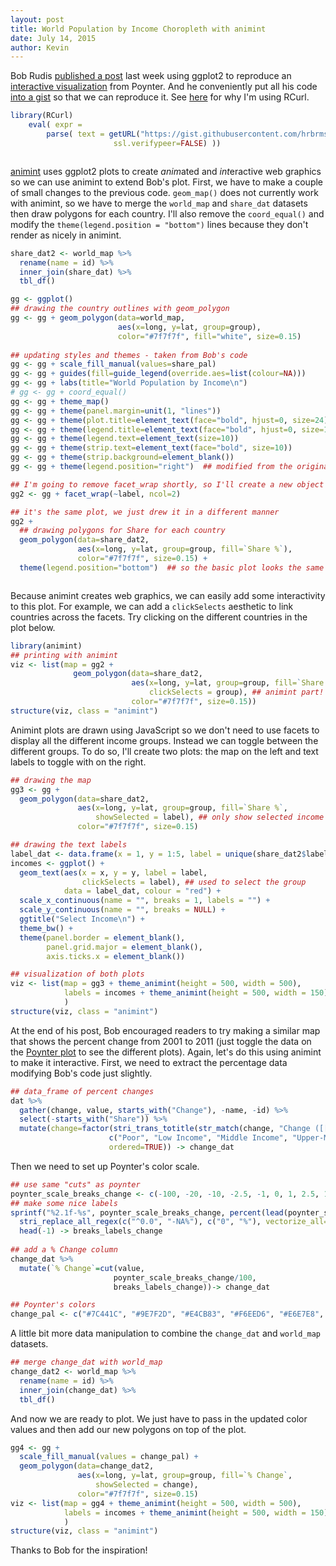 ```yaml
---
layout: post
title: World Population by Income Choropleth with animint
date: July 14, 2015
author: Kevin  
---
```



Bob Rudis [published a post](http://rud.is/b/2015/07/09/faceted-world-population-by-income-choropleths-in-ggplot/) last week using ggplot2 to reproduce an [interactive visualization](http://www.pewglobal.org/interactives/global-population-by-income/) from Poynter.  And he conveniently put all his code [into a gist](https://gist.github.com/hrbrmstr/5a9a0d93cbb54f8ce777) so that we can reproduce it.  See [here](http://stackoverflow.com/questions/7715723/sourcing-r-script-over-https) for why I'm using RCurl.


```r
library(RCurl)
    eval( expr = 
        parse( text = getURL("https://gist.githubusercontent.com/hrbrmstr/5a9a0d93cbb54f8ce777/raw/40b1573032df9c14cc65e18d1b783acd0fe6f3a1/poynter-income-choropleth-facets.R",
                       ssl.verifypeer=FALSE) ))
```

<img src="{{ site.baseurl }}/images/posts/2015-07-14-World-Population-by-Income-Choropleth-with-animint_files/rudis_source-1.png" title="" alt="" style="display: block; margin: auto;" />

[animint](https://github.com/tdhock/animint) uses ggplot2 plots to create *anim*ated and *int*eractive web graphics so we can use animint to extend Bob's plot.  First, we have to make a couple of small changes to the previous code.  `geom_map()` does not currently work with animint, so we have to merge the `world_map` and `share_dat` datasets then draw polygons for each country.  I'll also remove the `coord_equal()` and modify the `theme(legend.position = "bottom")` lines because they don't render as nicely in animint.


```r
share_dat2 <- world_map %>% 
  rename(name = id) %>% 
  inner_join(share_dat) %>% 
  tbl_df()

gg <- ggplot()
## drawing the country outlines with geom_polygon
gg <- gg + geom_polygon(data=world_map, 
                        aes(x=long, y=lat, group=group),
                        color="#7f7f7f", fill="white", size=0.15)
 
## updating styles and themes - taken from Bob's code
gg <- gg + scale_fill_manual(values=share_pal)
gg <- gg + guides(fill=guide_legend(override.aes=list(colour=NA)))
gg <- gg + labs(title="World Population by Income\n")
# gg <- gg + coord_equal()
gg <- gg + theme_map()
gg <- gg + theme(panel.margin=unit(1, "lines"))
gg <- gg + theme(plot.title=element_text(face="bold", hjust=0, size=24))
gg <- gg + theme(legend.title=element_text(face="bold", hjust=0, size=12))
gg <- gg + theme(legend.text=element_text(size=10))
gg <- gg + theme(strip.text=element_text(face="bold", size=10))
gg <- gg + theme(strip.background=element_blank())
gg <- gg + theme(legend.position="right")  ## modified from the original

## I'm going to remove facet_wrap shortly, so I'll create a new object
gg2 <- gg + facet_wrap(~label, ncol=2)

## it's the same plot, we just drew it in a different manner
gg2 + 
  ## drawing polygons for Share for each country
  geom_polygon(data=share_dat2, 
               aes(x=long, y=lat, group=group, fill=`Share %`), 
               color="#7f7f7f", size=0.15) + 
  theme(legend.position="bottom")  ## so the basic plot looks the same
```

<img src="{{ site.baseurl }}/images/posts/2015-07-14-World-Population-by-Income-Choropleth-with-animint_files/polygon_map-1.png" title="" alt="" style="display: block; margin: auto;" />

Because animint creates web graphics, we can easily add some interactivity to this plot.  For example, we can add a `clickSelects` aesthetic to link countries across the facets.  Try clicking on the different countries in the plot below.


```r
library(animint)
## printing with animint
viz <- list(map = gg2 + 
              geom_polygon(data=share_dat2, 
                           aes(x=long, y=lat, group=group, fill=`Share %`, 
                               clickSelects = group), ## animint part!
                           color="#7f7f7f", size=0.15))
structure(viz, class = "animint")
```

<script type="text/javascript" src="{{ site.baseurl }}/images/posts/2015-07-14-World-Population-by-Income-Choropleth-with-animint_files/animintmap/vendor/d3.v3.js"></script>
<script type="text/javascript" src="{{ site.baseurl }}/images/posts/2015-07-14-World-Population-by-Income-Choropleth-with-animint_files/animintmap/animint.js"></script><p></p>
<div id="animintmap"></div>
<script>var plot = new animint("#animintmap", "{{ site.baseurl }}/images/posts/2015-07-14-World-Population-by-Income-Choropleth-with-animint_files/animintmap/plot.json");</script>

Animint plots are drawn using JavaScript so we don't need to use facets to display all the different income groups.  Instead we can toggle between the different groups. To do so, I'll create two plots: the map on the left and text labels to toggle with on the right.


```r
## drawing the map
gg3 <- gg + 
  geom_polygon(data=share_dat2, 
               aes(x=long, y=lat, group=group, fill=`Share %`, 
                   showSelected = label), ## only show selected income
               color="#7f7f7f", size=0.15)

## drawing the text labels
label_dat <- data.frame(x = 1, y = 1:5, label = unique(share_dat2$label))
incomes <- ggplot() + 
  geom_text(aes(x = x, y = y, label = label, 
                clickSelects = label), ## used to select the group
            data = label_dat, colour = "red") + 
  scale_x_continuous(name = "", breaks = 1, labels = "") + 
  scale_y_continuous(name = "", breaks = NULL) + 
  ggtitle("Select Income\n") + 
  theme_bw() + 
  theme(panel.border = element_blank(), 
        panel.grid.major = element_blank(), 
        axis.ticks.x = element_blank())

## visualization of both plots
viz <- list(map = gg3 + theme_animint(height = 500, width = 500), 
            labels = incomes + theme_animint(height = 500, width = 150)
            )
structure(viz, class = "animint")
```

<p></p>
<div id="animinttoggle"></div>
<script>var plot = new animint("#animinttoggle", "{{ site.baseurl }}/images/posts/2015-07-14-World-Population-by-Income-Choropleth-with-animint_files/animinttoggle/plot.json");</script>

At the end of his post, Bob encouraged readers to try making a similar map that shows the percent change from 2001 to 2011 (just toggle the data on the [Poynter plot](http://www.pewglobal.org/interactives/global-population-by-income/) to see the different plots).  Again, let's do this using animint to make it interactive.  First, we need to extract the percentage data modifying Bob's code just slightly.


```r
## data_frame of percent changes
dat %>%
  gather(change, value, starts_with("Change"), -name, -id) %>%
  select(-starts_with("Share")) %>%
  mutate(change=factor(stri_trans_totitle(str_match(change, "Change ([[:alpha:]- ]+),")[,2]),
                      c("Poor", "Low Income", "Middle Income", "Upper-Middle Income", "High Income"),
                      ordered=TRUE)) -> change_dat
```

Then we need to set up Poynter's color scale.


```r
## use same "cuts" as poynter
poynter_scale_breaks_change <- c(-100, -20, -10, -2.5, -1, 0, 1, 2.5, 10, 20, 100)
## make some nice labels
sprintf("%2.1f-%s", poynter_scale_breaks_change, percent(lead(poynter_scale_breaks_change/100))) %>%
  stri_replace_all_regex(c("^0.0", "-NA%"), c("0", "%"), vectorize_all=FALSE) %>%
  head(-1) -> breaks_labels_change
 
## add a % Change column
change_dat %>%
  mutate(`% Change`=cut(value,
                       poynter_scale_breaks_change/100,
                       breaks_labels_change))-> change_dat

## Poynter's colors
change_pal <- c("#7C441C", "#9E7F2D", "#E4CB83", "#F6EED6", "#E6E7E8", "#E6E7E8", "#D5FFE9", "#82A6BF", "#335062", "#916E99")
```

A little bit more data manipulation to combine the `change_dat` and `world_map` datasets.


```r
## merge change_dat with world_map
change_dat2 <- world_map %>% 
  rename(name = id) %>% 
  inner_join(change_dat) %>% 
  tbl_df()
```

And now we are ready to plot.  We just have to pass in the updated color values and then add our new polygons on top of the plot.


```r
gg4 <- gg + 
  scale_fill_manual(values = change_pal) + 
  geom_polygon(data=change_dat2, 
               aes(x=long, y=lat, group=group, fill=`% Change`, 
                   showSelected = change),
               color="#7f7f7f", size=0.15)
viz <- list(map = gg4 + theme_animint(height = 500, width = 500), 
            labels = incomes + theme_animint(height = 500, width = 150)
            )
structure(viz, class = "animint")
```

<p></p>
<div id="animintchange"></div>
<script>var plot = new animint("#animintchange", "{{ site.baseurl }}/images/posts/2015-07-14-World-Population-by-Income-Choropleth-with-animint_files/animintchange/plot.json");</script>

Thanks to Bob for the inspiration!




